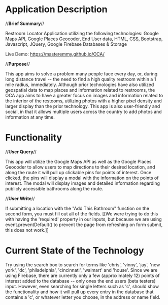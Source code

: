 
# Application Description

//**Brief Summary**//

Restroom Locator Application utilizing the following technologies: Google Maps API, Google Places Geocoder, End User data, HTML, CSS, Bootstrap, Javascript, JQuery, Google Firebase Databases & Storage  

Live Demo: https://masteremmy.github.io/OCA/

//**Purpose**//

This app aims to solve a problem many people face every day, or, during long distance travel -- the need to find a high quality restroom within a 1 mile radius, immediately. Although prior technologies have also utilized geospatial data to map places and information related to restrooms, the OCA app aims to have a greater focus on images and information related to the interior of the restooms, utilizing photos with a higher pixel density and larger display than the prior technology. This app is also user-friendly and social, in that it allows multiple users across the country to add photos and information at any time.  

# Functionality 

//**User Query**//
  
This app will utilize the Google Maps API as well as the Google Places Geocoder to allow users to map directions to their desired location, and along the route it will pull up clickable pins for points of interest. Once clicked, the pins will display a modal with the information on the points of interest. The modal will display images and detailed information regarding publicly accessible bathrooms along the route. 

//**User Write**//

If submitting a location with the "Add This Bathroom" function on the second form, you must fill out all of the fields. [[We were trying to do this with having the 'required' property in our inputs, but because we are using event.preventDefault() to prevent the page from refreshing on form submit, this does not work.]]


# Current State of the Technology

Try using the search box to search for terms like 'chris', 'vinny', 'jay', 'new york', 'dc', 'philadelphia', 'cincinnati', 'walmart' and 'house'. Since we are using Firebase, there are currently only a few (approximately 12) points of interest added to the database -- only ones the end users (beta testers) input. However, even searching for single letters such as 'c', should show the functionality and how it will pull up every entry in the database that contains a 'c', or whatever letter you choose, in the address or name field. 

